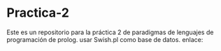 # Practica-2
Este es un repositorio para la práctica 2 de paradigmas de lenguajes de programación de prolog. 
usar Swish.pl como base de datos.
enlace:
